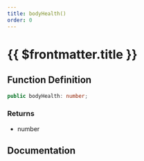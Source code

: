 ```yaml
---
title: bodyHealth()
order: 0
---
```


# {{ $frontmatter.title }}

## Function Definition

```ts
public bodyHealth: number;
```

### Returns

* number

## Documentation

<!--@include: ./parts/bodyHealth.md-->
